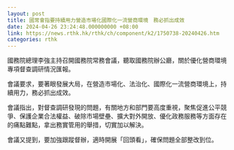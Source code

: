 ```yaml
---
layout: post
title: 國常會指要持續用力營造市場化國際化一流營商環境　務必抓出成效
date: 2024-04-26 23:24:48.000000000 +08:00
link: https://news.rthk.hk/rthk/ch/component/k2/1750738-20240426.htm
categories: rthk
---
```


國務院總理李強主持召開國務院常務會議，聽取國務院辦公廳，關於優化營商環境專項督查調研情況匯報。

會議要求，要著眼發展大局，在營造市場化、法治化、國際化一流營商環境上，持續用力，務必抓出成效。

會議指出，對督查調研發現的問題，有關地方和部門要高度重視，聚焦促進公平競爭、保護企業合法權益、破除市場壁壘、擴大對外開放、優化政務服務等方面存在的痛點難點，拿出務實管用的舉措，切實加以解決。

會議又提到，要加強跟蹤督辦，適時開展「回頭看」，確保問題全部整改到位。
